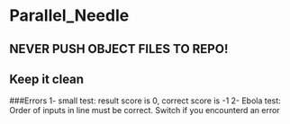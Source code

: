 # Parallel_Needle

## NEVER PUSH OBJECT FILES TO REPO!

## Keep it clean

###Errors
1- small test: result score is 0, correct score is -1
2- Ebola test: Order of inputs in line must be correct. Switch if you encounterd an error